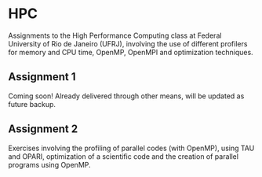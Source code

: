# HPC

Assignments to the High Performance Computing class at Federal University of Rio de Janeiro (UFRJ), involving the use of different profilers for memory and CPU time, OpenMP, OpenMPI and optimization techniques.

## Assignment 1

Coming soon! Already delivered through other means, will be updated as future backup.

## Assignment 2

Exercises involving the profiling of parallel codes (with OpenMP), using TAU and OPARI, optimization of a scientific code and the creation of parallel programs using OpenMP.
